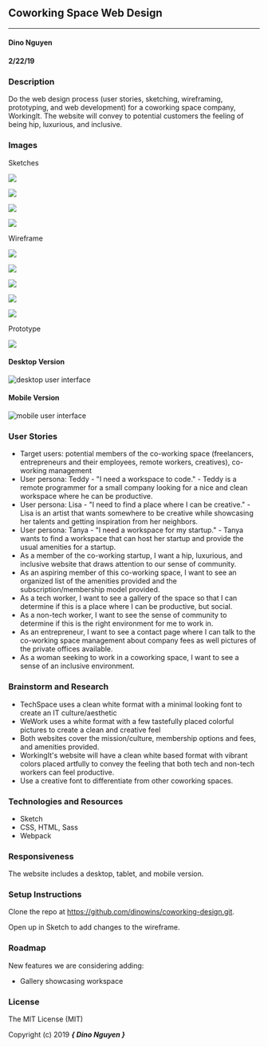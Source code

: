 ## Coworking Space Web Design
---

#### Dino Nguyen
#### 2/22/19

### Description

Do the web design process (user stories, sketching, wireframing, prototyping, and web development) for a coworking space company, WorkingIt. The website will convey to potential customers the feeling of being hip, luxurious, and inclusive.

### Images

Sketches

![](src/assets/images/landingpage-desktop-sketch.jpg)

![](src/assets/images/mobile-sketch.jpg)

![](src/assets/images/membership-sketch.jpg)

![](src/assets/images/ContactUs-sketch.jpg)

Wireframe

![](src/assets/images/landing-desktop-wf.png)

![](src/assets/images/landing-mobile-wf.png)

![](src/assets/images/landing-tablet-wf.png)

![](src/assets/images/membership-desktop-wf.png)

![](src/assets/images/contact-desktop-wf.png)

Prototype

![](src/assets/images/prototype.png)


#### Desktop Version

![desktop user interface](link-to-screenshot-here)

#### Mobile Version

![mobile user interface](link-to-screenshot-here)

### User Stories

* Target users: potential members of the co-working space (freelancers, entrepreneurs and their employees, remote workers, creatives), co-working management
* User persona: Teddy - "I need a workspace to code." - Teddy is a remote programmer for a small company looking for a nice and clean workspace where he can be productive.
* User persona: Lisa - "I need to find a place where I can be creative." - Lisa is an artist that wants somewhere to be creative while showcasing her talents and getting inspiration from her neighbors.
* User persona: Tanya - "I need a workspace for my startup." - Tanya wants to find a workspace that can host her startup and provide the usual amenities for a startup.
* As a member of the co-working startup, I want a hip, luxurious, and inclusive website that draws attention to our sense of community.  
* As an aspiring member of this co-working space, I want to see an organized list of the amenities provided and the subscription/membership model provided.
* As a tech worker, I want to see a gallery of the space so that I can determine if this is a place where I can be productive, but social.
* As a non-tech worker, I want to see the sense of community to determine if this is the right environment for me to work in.
* As an entrepreneur, I want to see a contact page where I can talk to the co-working space management about company fees as well pictures of the private offices available.
* As a woman seeking to work in a coworking space, I want to see a sense of an inclusive environment.

### Brainstorm and Research

* TechSpace uses a clean white format with a minimal looking font to create an IT culture/aesthetic
* WeWork uses a white format with a few tastefully placed colorful pictures to create a clean and creative feel
* Both websites cover the mission/culture, membership options and fees, and amenities provided.
* WorkingIt's website will have a clean white based format with vibrant colors placed artfully to convey the feeling that both tech and non-tech workers can feel productive.  
* Use a creative font to differentiate from other coworking spaces.

### Technologies and Resources

* Sketch
* CSS, HTML, Sass
* Webpack

### Responsiveness

The website includes a desktop, tablet, and mobile version.

### Setup Instructions

Clone the repo at https://github.com/dinowins/coworking-design.git.

Open up in Sketch to add changes to the wireframe.

### Roadmap

New features we are considering adding:

* Gallery showcasing workspace

### License

The MIT License (MIT)

Copyright (c) 2019 **_{ Dino Nguyen }_**
